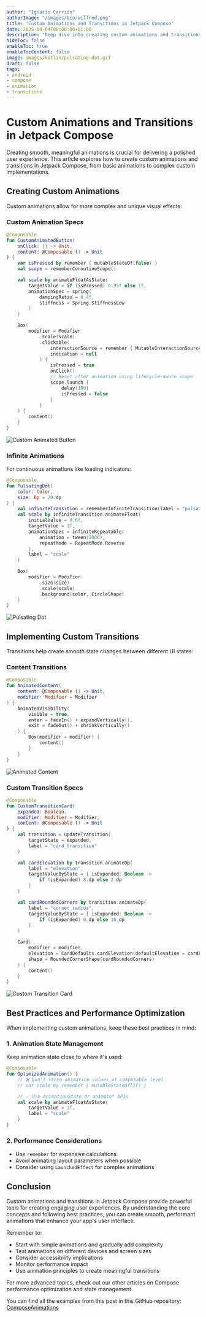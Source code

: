 ```yaml
---
author: "Ignacio Carrión"
authorImage: "/images/bio/wilfred.png"
title: "Custom Animations and Transitions in Jetpack Compose"
date: 2025-04-04T08:00:00+01:00
description: "Deep dive into creating custom animations and transitions in Jetpack Compose, covering animation APIs, custom transitions, and performance optimization"
hideToc: false
enableToc: true
enableTocContent: false
image: images/kotlin/pulsating-dot.gif
draft: false
tags:
- android
- compose
- animation
- transitions
---
```


# Custom Animations and Transitions in Jetpack Compose

Creating smooth, meaningful animations is crucial for delivering a polished user experience. This article explores how to create custom animations and transitions in Jetpack Compose, from basic animations to complex custom implementations.

## Creating Custom Animations

Custom animations allow for more complex and unique visual effects:

### Custom Animation Specs

```kotlin
@Composable
fun CustomAnimatedButton(
    onClick: () -> Unit,
    content: @Composable () -> Unit
) {
    var isPressed by remember { mutableStateOf(false) }
    val scope = rememberCoroutineScope()

    val scale by animateFloatAsState(
        targetValue = if (isPressed) 0.95f else 1f,
        animationSpec = spring(
            dampingRatio = 0.4f,
            stiffness = Spring.StiffnessLow
        )
    )

    Box(
        modifier = Modifier
            .scale(scale)
            .clickable(
                interactionSource = remember { MutableInteractionSource() },
                indication = null
            ) {
                isPressed = true
                onClick()
                // Reset after animation using lifecycle-aware scope
                scope.launch {
                    delay(100)
                    isPressed = false
                }
            }
    ) {
        content()
    }
}
```

![Custom Animated Button](https://carrion.dev/images/kotlin/custom-animated-button.gif)

### Infinite Animations

For continuous animations like loading indicators:

```kotlin
@Composable
fun PulsatingDot(
    color: Color,
    size: Dp = 20.dp
) {
    val infiniteTransition = rememberInfiniteTransition(label = "pulsating")
    val scale by infiniteTransition.animateFloat(
        initialValue = 0.6f,
        targetValue = 1f,
        animationSpec = infiniteRepeatable(
            animation = tween(1000),
            repeatMode = RepeatMode.Reverse
        ),
        label = "scale"
    )

    Box(
        modifier = Modifier
            .size(size)
            .scale(scale)
            .background(color, CircleShape)
    )
}
```

![Pulsating Dot](https://carrion.dev/images/kotlin/pulsating-dot.gif)

## Implementing Custom Transitions

Transitions help create smooth state changes between different UI states:

### Content Transitions

```kotlin
@Composable
fun AnimatedContent(
    content: @Composable () -> Unit,
    modifier: Modifier = Modifier
) {
    AnimatedVisibility(
        visible = true,
        enter = fadeIn() + expandVertically(),
        exit = fadeOut() + shrinkVertically()
    ) {
        Box(modifier = modifier) {
            content()
        }
    }
}
```

![Animated Content](https://carrion.dev/images/kotlin/animated-content.gif)

### Custom Transition Specs

```kotlin
@Composable
fun CustomTransitionCard(
    expanded: Boolean,
    modifier: Modifier = Modifier,
    content: @Composable () -> Unit
) {
    val transition = updateTransition(
        targetState = expanded,
        label = "card_transition"
    )

    val cardElevation by transition.animateDp(
        label = "elevation",
        targetValueByState = { isExpanded: Boolean ->
            if (isExpanded) 8.dp else 2.dp
        }
    )

    val cardRoundedCorners by transition.animateDp(
        label = "corner_radius",
        targetValueByState = { isExpanded: Boolean ->
            if (isExpanded) 0.dp else 16.dp
        }
    )

    Card(
        modifier = modifier,
        elevation = CardDefaults.cardElevation(defaultElevation = cardElevation),
        shape = RoundedCornerShape(cardRoundedCorners)
    ) {
        content()
    }
}
```

![Custom Transition Card](https://carrion.dev/images/kotlin/custom-transition-card.gif)

## Best Practices and Performance Optimization

When implementing custom animations, keep these best practices in mind:

### 1. Animation State Management

Keep animation state close to where it's used:

```kotlin
@Composable
fun OptimizedAnimation() {
    // ❌ Don't store animation values at composable level
    // var scale by remember { mutableStateOf(1f) }

    // ✅ Use AnimationState or animate* APIs
    val scale by animateFloatAsState(
        targetValue = 1f,
        label = "scale"
    )
}
```

### 2. Performance Considerations

- Use `remember` for expensive calculations
- Avoid animating layout parameters when possible
- Consider using `LaunchedEffect` for complex animations

## Conclusion

Custom animations and transitions in Jetpack Compose provide powerful tools for creating engaging user experiences. By understanding the core concepts and following best practices, you can create smooth, performant animations that enhance your app's user interface.

Remember to:
- Start with simple animations and gradually add complexity
- Test animations on different devices and screen sizes
- Consider accessibility implications
- Monitor performance impact
- Use animation principles to create meaningful transitions

For more advanced topics, check out our other articles on Compose performance optimization and state management.

You can find all the examples from this post in this GitHub repository: [ComposeAnimations](https://github.com/IgnacioCarrionN/ComposeAnimations)
